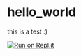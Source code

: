 # hello_world

this is a test :)

[![Run on Repl.it](https://repl.it/badge/github/NotBailey/hello_world)](https://repl.it/github/NotBailey/hello_world)
